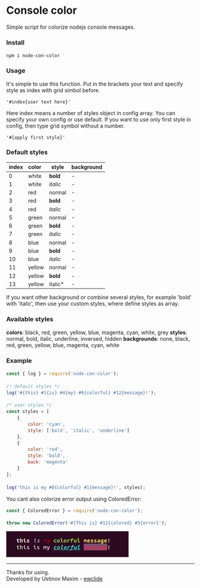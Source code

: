 
# **Console color**

Simple script for colorize nodejs console messages.

### Install

    npm i node-con-color

### Usage

It's simple to use this function. Put in the brackets your text and specify style as index with grid simbol before.

    '#index{user text here}'

Here index means a number of styles object in config array.
You can specify your own config or use default.
If you want to use only first style in config, then type grid symbol without a number.

    '#{apply first style}'

### Default styles

| index | color  | style    | background |
|-------|:-------|----------|------------|
| 0     | white  | **bold** | -          |
| 1     | white  | *italic* | -          |
| 2     | red    | normal   | -          |
| 3     | red    | **bold** | -          |
| 4     | red    | *italic* | -          |
| 5     | green  | normal   | -          |
| 6     | green  | **bold** | -          |
| 7     | green  | *italic* | -          |
| 8     | blue   | normal   | -          |
| 9     | blue   | **bold** | -          |
| 10    | blue   | *italic* | -          |
| 11    | yellow | normal   | -          |
| 12    | yellow | **bold** | -          |
| 13    | yellow | italic*  | -          |

If you want other background or combine several styles, for example 'bold' with 'italic', then use your custom styles, where define styles as array.

### Available styles

**colors**: black, red, green, yellow, blue, magenta, cyan, white, grey
**styles**: normal, bold, italic, underline, inversed, hidden
**backgrounds**: none, black, red, green, yellow, blue, magenta, cyan, white

### Example

```js
const { log } = require('node-con-color');

/* default styles */
log('#{this} #1{is} #4{my} #6{colorful} #12{message}!');

/* user styles */
const styles = [
    {
        color: 'cyan',
        style: ['bold', 'italic', 'underline']
    },
    {
        color: 'red',
        style: 'bold',
        back: 'magenta'
    }
];

log('this is my #0{colorful} #1{message}!', styles);
```

You cant also colorize error output using ColoredError:

```js
const { ColoredError } = require('node-con-color');

throw new ColoredError('#{This is} #12{colored} #3{error}');
```

![linebar](./img/example.png)

-------------
Thanks for using.  
Developed by Ustinov Maxim - [ewclide][1]

[1]: https://vk.com/ewclide  "ewclide"